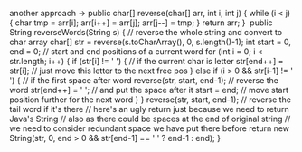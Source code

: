 another approach ->
public char[] reverse(char[] arr, int i, int j) {
while (i < j) {
char tmp = arr[i];
arr[i++] = arr[j];
arr[j--] = tmp;
}
return arr;
}
​
public String reverseWords(String s) {
// reverse the whole string and convert to char array
char[] str = reverse(s.toCharArray(), 0, s.length()-1);
int start = 0, end = 0; // start and end positions of a current word
for (int i = 0; i < str.length; i++) {
if (str[i] != ' ') { // if the current char is letter
str[end++] = str[i]; // just move this letter to the next free pos
} else if (i > 0 && str[i-1] != ' ') { // if the first space after word
reverse(str, start, end-1); // reverse the word
str[end++] = ' '; // and put the space after it
start = end; // move start position further for the next word
}
}
reverse(str, start, end-1); // reverse the tail word if it's there
// here's an ugly return just because we need to return Java's String
// also as there could be spaces at the end of original string
// we need to consider redundant space we have put there before
return new String(str, 0, end > 0 && str[end-1] == ' ' ? end-1 : end);
}